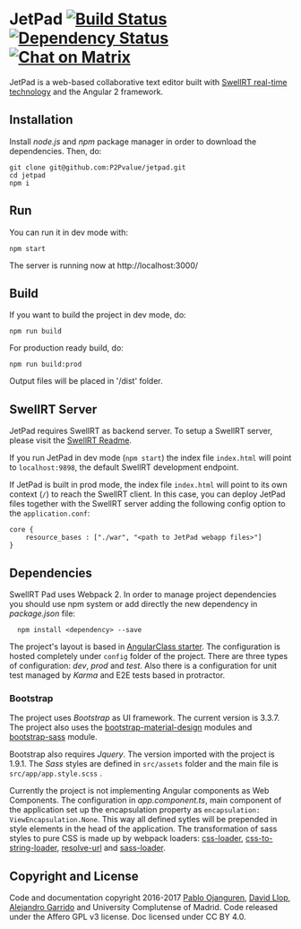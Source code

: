 # JetPad [![Build Status](https://travis-ci.org/P2Pvalue/jetpad.svg?branch=master)](https://travis-ci.org/P2Pvalue/jetpad) [![Dependency Status](https://david-dm.org/P2Pvalue/jetpad.svg)](https://david-dm.org/P2Pvalue/jetpad) [![Chat on Matrix](https://img.shields.io/badge/chat-on%20matrix-brightgreen.svg)](https://riot.im/app/#/room/#jetpad:matrix.org)

JetPad is a web-based collaborative text editor built with [SwellRT real-time technology](http://swellrt.org) and the Angular 2 framework.

## Installation

Install *node.js* and *npm* package manager in order to download the dependencies. Then, do:

```
git clone git@github.com:P2Pvalue/jetpad.git
cd jetpad
npm i
```

## Run

You can run it in dev mode with:

```
npm start
```

The server is running now at http://localhost:3000/

## Build

If you want to build the project in dev mode, do:

```
npm run build
```

For production ready build, do:

```
npm run build:prod
```

Output files will be placed in '/dist' folder.

## SwellRT Server

JetPad requires SwellRT as backend server. To setup a SwellRT server, please visit the [SwellRT Readme](https://github.com/p2pvalue/swellrt).

If you run JetPad in dev mode (`npm start`) the index file
`index.html` will point to `localhost:9898`, the default SwellRT development endpoint.

If JetPad is built in prod mode, the index file `index.html` will point to its own context (`/`)
to reach the SwellRT client. In this case, you can deploy JetPad files together with the SwellRT server adding the following config option to the `application.conf`:

```
core {
	resource_bases : ["./war", "<path to JetPad webapp files>"]
}
```


## Dependencies

SwellRT Pad uses Webpack 2. In order to manage project dependencies you should use npm system or add directly the new dependency in *package.json* file:

```
  npm install <dependency> --save
```

The project's layout is based in [AngularClass starter](https://github.com/AngularClass/angular2-webpack-starter). The configuration is hosted completely under ```config``` folder of the project. There are three types of configuration: *dev*, *prod* and *test*. Also there is a configuration for unit test managed by *Karma* and E2E tests based in protractor.


### Bootstrap

The project uses *Bootstrap* as UI framework. The current version is 3.3.7. The project also uses the [bootstrap-material-design](http://fezvrasta.github.io/bootstrap-material-design/)
modules and [bootstrap-sass](https://github.com/twbs/bootstrap-sass) module.

Bootstrap also requires *Jquery*. The version imported with the project is 1.9.1. The *Sass* styles are defined in ```src/assets``` folder and the main file is ```src/app/app.style.scss``` .

Currently the project is not implementing Angular components as Web Components. The configuration in *app.component.ts*, main component of the application set up the encapsulation property as ```encapsulation: ViewEncapsulation.None```. This way all defined sytles will be prepended in style elements in the head of the application. The transformation of sass styles to pure CSS is made up by webpack loaders:
[css-loader](https://github.com/webpack/css-loader), [css-to-string-loader](https://www.npmjs.com/package/css-to-string-loader),
[resolve-url](https://www.npmjs.com/package/resolve-url-loader) and [sass-loader](https://github.com/jtangelder/sass-loader).


## Copyright and License

Code and documentation copyright 2016-2017 [Pablo Ojanguren](https://github.com/pablojan), [David Llop](https://github.com/llopv), [Alejandro Garrido](https://github.com/alexseik) and University Complutense of Madrid. Code released under the Affero GPL v3 license. Doc licensed under CC BY 4.0.
